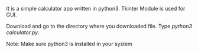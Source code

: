 It is a simple calculator app written in python3. Tkinter Module is used for GUI.

Download and go to the directory where you downloaded file.
Type *python3 calculator.py*.

Note:
Make sure python3  is installed in your system 
